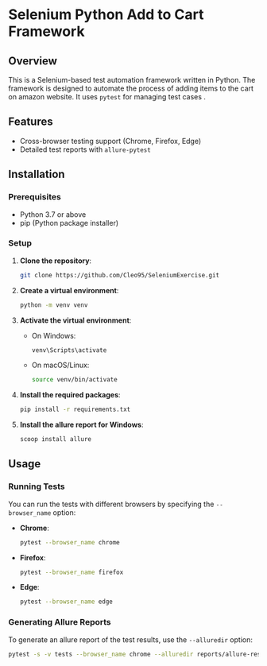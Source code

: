 # Selenium Python Add to Cart Framework

## Overview

This is a Selenium-based test automation framework written in Python. The framework is designed to automate the process of adding items to the cart on amazon website. It uses `pytest` for managing test cases .

## Features

- Cross-browser testing support (Chrome, Firefox, Edge)
- Detailed test reports with `allure-pytest`

## Installation

### Prerequisites

- Python 3.7 or above
- pip (Python package installer)

### Setup

1. **Clone the repository**:
    ```sh
    git clone https://github.com/Cleo95/SeleniumExercise.git
    ```

2. **Create a virtual environment**:
    ```sh
    python -m venv venv
    ```

3. **Activate the virtual environment**:
    - On Windows:
        ```sh
        venv\Scripts\activate
        ```
    - On macOS/Linux:
        ```sh
        source venv/bin/activate
        ```

4. **Install the required packages**:
    ```sh
    pip install -r requirements.txt
    ```

5. **Install the allure report for Windows**:
    ```sh
    scoop install allure
    ```

## Usage

### Running Tests

You can run the tests with different browsers by specifying the `--browser_name` option:

- **Chrome**:
    ```sh
    pytest --browser_name chrome
    ```

- **Firefox**:
    ```sh
    pytest --browser_name firefox
    ```

- **Edge**:
    ```sh
    pytest --browser_name edge
    ```

### Generating Allure Reports

To generate an allure report of the test results, use the `--alluredir` option:

```sh
pytest -s -v tests --browser_name chrome --alluredir reports/allure-results 
